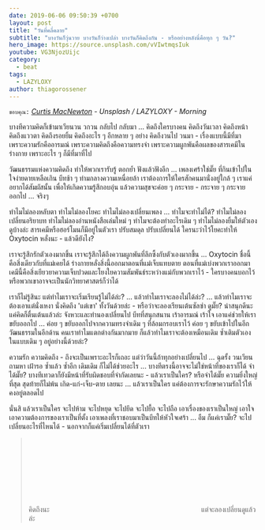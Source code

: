```yaml
---
date: 2019-06-06 09:50:39 +0700
layout: post
title: "วันที่คลี่คลาย"
subtitle: "บางวันก็วุ่นวาย บางวันก็ว่างเปล่า บางวันก็คิดถึงกัน - หรืออย่างหลังนี่คือทุก ๆ วัน?"
hero_image: https://source.unsplash.com/vVIwtmqsIuk
youtube: VG3NjozUijc
category:
  - beat
tags:
  - LAZYLOXY
author: thiagorossener
---
```

`ขอบคุณ:` *[Curtis MacNewton](https://unsplash.com/@curtismacnewton) - Unsplash / LAZYLOXY - Morning*

บางทีความคิดก็เข้ามาเวียนวน วกวน กลับไป กลับมา ... คิดถึงใครบางคน คิดถึงวันเวลา คิดถึงหน้า คิดถึงแววตา คิดถึงรอยยิ้ม คิดถึงอะไร ๆ อีกหลาย ๆ อย่าง คิดถึงวนไป วนมา - เรื่องแบบนี้มีที่มา เพราะความรักคืออารมณ์ เพราะความคิดถึงคือความทรงจำ เพราะความผูกพันคือผลของสารเคมีในร่างกาย เพราะอะไร ๆ ก็มีที่มาที่ไป

วัฒนธรรมแห่งความคิดถึง ทำให้พวกเรารับรู้ ตอกย้ำ ฟังแล้วฟังอีก ... เพลงเศร้าใช่มั๊ย ที่กินเข้าไปในใจง่ายดายเหลือเกิน บีทช้า ๆ ท่ามกลางความเหนื่อยล้า เราต้องการให้ใครสักคนมานั่งอยู่ใกล้ ๆ เราแค่อยากได้สัมผัสนั้น เพื่อให้เกิดความรู้สึกอบอุ่น แล้วความสุขจะค่อย ๆ กระจาย - กระจาย ๆ กระจาย ออกไป ... จริงๆ

ทำไมไม่ลองหลับตา ทำไมไม่ลองโยคะ ทำไมไม่ลองเปลี่ยนเพลง ... ทำไมจะทำไม่ได้? ทำไมไม่ลองเปลี่ยนอริยาบท ทำไมไม่ลองอ่านหนังสือเล่มใหม่ ๆ ทำไมจะต้องทำอะไรเดิม ๆ ทำไมไม่ลองยิ้มให้ตัวเองดูบ้างล่ะ สารเคมีหรือฮอร์โมนก็มีอยู่ในตัวเรา ปรับสมดุล ปรับเปลี่ยนได้ ใครนะว่าไว้โยคะทำให้ Oxytocin หลั่งนะ - แล้วดียังไง?

เราจะรู้สึกรักตัวเองมากขึ้น เราจะรู้สึกได้ถึงความผูกพันที่ลึกซึ้งกับตัวเองมากขึ้น ... Oxytocin ชื่อนี้คือสิ่งเดียวกับที่แม่เคยได้ ร่างกายหลั่งสิ่งนี้ออกมาตอนที่แม่เจ็บแทบตาย ตอนที่แม่เบ่งพวกเราออกมา เคมีนี้คือสิ่งเยียวยาความเจ็บปวดและโยงใยความสัมพันธ์ระหว่างแม่กับพวกเราไว้ - ใครบางคนบอกไว้ หรือพวกเขาอาจจะเป็นนักวิทยาศาสตร์ก็ว่าได้

เราก็ไม่รู้สินะ แต่ทำไมเราจะเริ่มเรียนรู้ไม่ได้ล่ะ? ... แล้วทำไมเราจะลองไม่ได้ล่ะ? ... แล้วทำไมเราจะต้องเอาแต่นั่งเหงา นั่งคิดถึง 'แต่เขา' ทั้งวันด้วยล่ะ - หรือว่าจะลองเรียนเต้นซัลซ่า ดูมั๊ย? น่าสนุกดีนะ แค่คิดก็ตื่นเต้นแล้วล่ะ จังหวะและทำนองเปลี่ยนไป บีทที่สนุกสนาน เร้าอารมณ์ เร้าใจ เอาแค่ช่วยให้เราขยับออกไป ... ค่อย ๆ ขยับออกไปจากความทรงจำเดิม ๆ ที่ล้อมกรอบเราไว้ ค่อย ๆ ขยับเข้าไปในอีกวัฒนธรรมในอีกด้าน คนเราทำไมแตกต่างกันมากมาย ก็แล้วทำไมเราจะต้องเหมือนเดิม ซ้ำเติมตัวเองในแบบเดิม ๆ อยู่อย่างนี้ด้วยล่ะ?

ความรัก ความคิดถึง - ถึงจะเป็นเพราะอะไรก็เถอะ แต่ว่าวันนี้ถ้าทุกอย่างเปลี่ยนไป ... ฉุดรั้ง วนเวียน ถามหา เฝ้ารอ ซ้ำแล้ว ซ้ำอีก เดิมเดิม ก็ไม่ได้ช่วยอะไร ... บางทีตรงนี้อาจจะไม่ใช่หน้าที่ของเราก็ได้ จำได้มั๊ย? บางทีเทวดาก็ยังมีหน้าที่รับผิดชอบที่จำกัดเลยนะ - แล้วเราเป็นใคร? หรือจำได้มั๊ย ความยิ่งใหญ่ที่สุด สุดท้ายก็ไม่พ้น เกิด-แก่-เจ็บ-ตาย เลยนะ ... แล้วเราเป็นใคร แค่ต้องการจะรักษาความรักไว้ให้คงอยู่ตลอดไป

นั่นสิ แล้วเราเป็นใคร จะไปห้าม จะไปหยุด จะไปยึด จะไปยื้อ จะไปถือ เอาเรื่องของเราเป็นใหญ่ เอาใจเอาความต้องการของเราเป็นที่ตั้ง เอาเพลงที่เราชอบมาเป็นบีทให้หัวใจเศร้า ... อืม ก็แค่เรามั๊ย? จะไปเปลี่ยนอะไรที่ไหนได้ - นอกจากก็แค่เริ่มเปลี่ยนได้ที่ตัวเรา
> คิดถึงนะ <svg class="love"><use xlink:href="#icon-heart"></use></svg> แต่จะลองเปลี่ยนดูแล้วล่ะ
